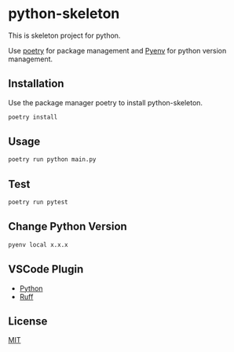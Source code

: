# python-skeleton

This is skeleton project for python.

Use [poetry](https://python-poetry.org/) for package management
and [Pyenv](https://github.com/pyenv/pyenv) for python version management.

## Installation

Use the package manager poetry to install python-skeleton.

```bash
poetry install
```

## Usage

```bash
poetry run python main.py
```

## Test

```bash
poetry run pytest
```

## Change Python Version

```bash
pyenv local x.x.x
```

## VSCode Plugin

- [Python](https://marketplace.visualstudio.com/items?itemName=ms-python.python)
- [Ruff](https://marketplace.visualstudio.com/items?itemName=arjunrao87.vscode-ruff)

## License

[MIT](https://choosealicense.com/licenses/mit/)

```

```
